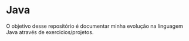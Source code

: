 # Java
O objetivo desse repositório é documentar minha evolução na linguagem Java através de exercicios/projetos.
